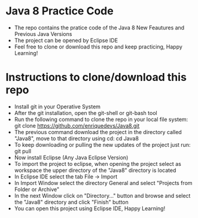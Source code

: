# Java 8 Practice Code

* The repo contains the pratice code of the Java 8 New Feautures and Previous Java Versions
* The project can be opened by Eclipse IDE
* Feel free to clone or download this repo and keep practicing, Happy Learning!

# Instructions to clone/download this repo

* Install git in your Operative System
* After the git installation, open the git-shell or git-bash tool
* Run the following command to clone the repo in your local file system: git clone https://github.com/enriquedevs/Java8.git
* The previous command download the project in the directory called "Java8", move to that directory using cd: cd Java8
* To keep downloading or pulling the new updates of the project just run: git pull
* Now install Eclipse (Any Java Eclipse Version)
* To import the project to eclipse, when opening the project select as workspace the upper directory of the "Java8" directory is located
* In Eclipse IDE select the tab File -> Import
* In Import Window select the directory General and select "Projects from Folder or Archive"
* In the next Window click on "Directory..." button and browse and select the "Java8" directory and click "Finish" button
* You can open this project using Eclipse IDE, Happy Learning!
